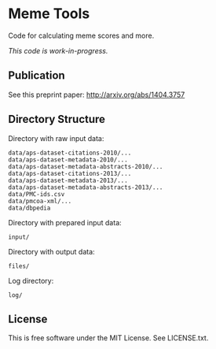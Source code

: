 Meme Tools
==========

Code for calculating meme scores and more.

*This code is work-in-progress.*


Publication
-----------

See this preprint paper: http://arxiv.org/abs/1404.3757


Directory Structure
-------------------

Directory with raw input data:

    data/aps-dataset-citations-2010/...
    data/aps-dataset-metadata-2010/...
    data/aps-dataset-metadata-abstracts-2010/...
    data/aps-dataset-citations-2013/...
    data/aps-dataset-metadata-2013/...
    data/aps-dataset-metadata-abstracts-2013/...
    data/PMC-ids.csv
    data/pmcoa-xml/...
    data/dbpedia

Directory with prepared input data:

    input/

Directory with output data:

    files/

Log directory:

    log/


License
-------

This is free software under the MIT License. See LICENSE.txt.
